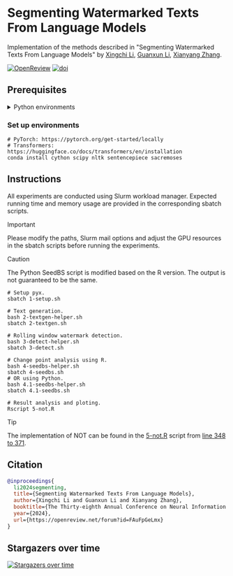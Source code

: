 # Segmenting Watermarked Texts From Language Models

Implementation of the methods described in "Segmenting Watermarked Texts From Language Models" by [Xingchi Li](https://xingchi.li), [Guanxun Li](https://guanxun.li), [Xianyang Zhang](https://zhangxiany-tamu.github.io).

[![OpenReview](https://img.shields.io/badge/OpenReview-Segmenting%20Watermarked%20Texts%20From%20Language%20Models-8c1b13.svg)](https://openreview.net/forum?id=FAuFpGeLmx)
[![doi](https://img.shields.io/badge/doi-10.48550/arXiv.2410.20670-b31b1b.svg)](https://doi.org/10.48550/arXiv.2410.20670)

## Prerequisites

<details closed>
<summary>Python environments</summary>

-   Cython==3.0.10
-   datasets==2.19.1
-   huggingface_hub==0.23.0
-   nltk==3.8.1
-   numpy==1.26.4
-   sacremoses==0.0.53
-   scipy==1.13.0
-   sentencepiece==0.2.0
-   tokenizers==0.19.1
-   torch==2.3.0.post100
-   torchaudio==2.3.0
-   torchvision==0.18.0
-   tqdm==4.66.4
-   transformers==4.40.2

</details>

### Set up environments

```shell
# PyTorch: https://pytorch.org/get-started/locally
# Transformers: https://huggingface.co/docs/transformers/en/installation
conda install cython scipy nltk sentencepiece sacremoses
```

## Instructions

All experiments are conducted using Slurm workload manager. Expected running
time and memory usage are provided in the corresponding sbatch scripts.

> [!IMPORTANT]
> Please modify the paths, Slurm mail options and adjust the GPU resources in
> the sbatch scripts before running the experiments.

> [!CAUTION]
> The Python SeedBS script is modified based on the R version. The output is not
> guaranteed to be the same.

```shell
# Setup pyx.
sbatch 1-setup.sh

# Text generation.
bash 2-textgen-helper.sh
sbatch 2-textgen.sh

# Rolling window watermark detection.
bash 3-detect-helper.sh
sbatch 3-detect.sh

# Change point analysis using R.
bash 4-seedbs-helper.sh
sbatch 4-seedbs.sh
# OR using Python.
bash 4.1-seedbs-helper.sh
sbatch 4.1-seedbs.sh

# Result analysis and ploting.
Rscript 5-not.R
```

> [!TIP]
> The implementation of NOT can be found in the [5-not.R](./5-not.R) script from
> [line 348 to 371](https://github.com/doccstat/llm-watermark-cpd/blob/main/5-not.R#L348-L371).

## Citation

```bibtex
@inproceedings{
  li2024segmenting,
  title={Segmenting Watermarked Texts From Language Models},
  author={Xingchi Li and Guanxun Li and Xianyang Zhang},
  booktitle={The Thirty-eighth Annual Conference on Neural Information Processing Systems},
  year={2024},
  url={https://openreview.net/forum?id=FAuFpGeLmx}
}
```

## Stargazers over time

[![Stargazers over time](https://starchart.cc/doccstat/llm-watermark-cpd.svg)](https://starchart.cc/doccstat/llm-watermark-cpd)
